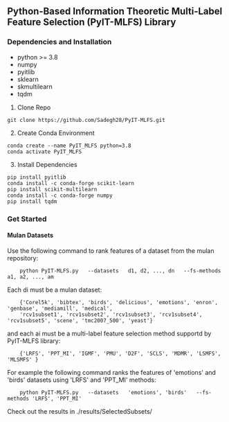 ## Python-Based Information Theoretic Multi-Label Feature Selection (PyIT-MLFS) Library 

### Dependencies and Installation
* python >= 3.8
* numpy
* pyitlib
* sklearn
* skmultilearn
* tqdm

1. Clone Repo
```
git clone https://github.com/Sadegh28/PyIT-MLFS.git
```

2. Create Conda Environment
```
conda create --name PyIT_MLFS python=3.8
conda activate PyIT_MLFS
```

3. Install Dependencies
```
pip install pyitlib 
conda install -c conda-forge scikit-learn
pip install scikit-multilearn
conda install -c conda-forge numpy
pip install tqdm
```

### Get Started

#### Mulan Datasets
Use the following command to rank features of a dataset from the mulan repository:

        python PyIT-MLFS.py   --datasets   d1, d2, ..., dn   --fs-methods a1, a2, ..., am



Each di must be a mulan dataset: 

      
        {'Corel5k', 'bibtex', 'birds', 'delicious', 'emotions', 'enron', 'genbase', 'mediamill', 'medical',
        'rcv1subset1', 'rcv1subset2', 'rcv1subset3', 'rcv1subset4', 'rcv1subset5', 'scene', 'tmc2007_500', 'yeast'}
        

and each ai must be a multi-label feature selection method supportd by PyIT-MLFS library: 
        
        
        {'LRFS', 'PPT_MI', 'IGMF', 'PMU', 'D2F', 'SCLS', 'MDMR', 'LSMFS', 'MLSMFS' }
        

For example the following command ranks the features of 'emotions' and 'birds' datasets using 'LRFS' and 'PPT_MI' methods: 

        python PyIT-MLFS.py   --datasets   'emotions', 'birds'   --fs-methods 'LRFS', 'PPT_MI'

Check out the results in 
        ./results/SelectedSubsets/ 
